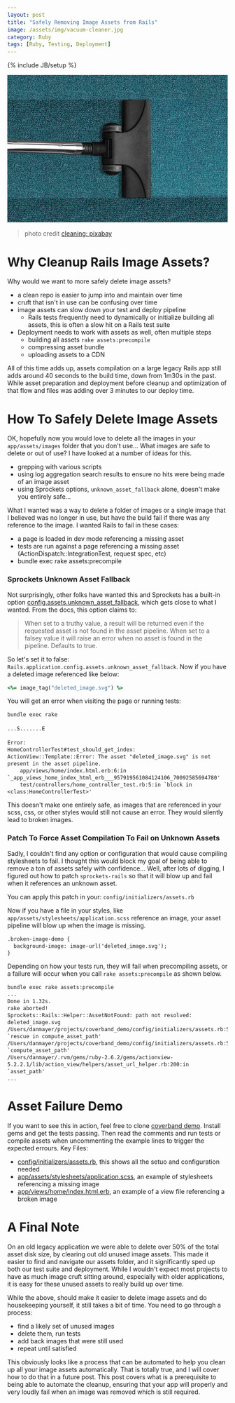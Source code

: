 ```yaml
---
layout: post
title: "Safely Removing Image Assets from Rails"
image: /assets/img/vacuum-cleaner.jpg
category: Ruby
tags: [Ruby, Testing, Deployment]
---
```

{% include JB/setup %}

![Bugs](/assets/img/vacuum-cleaner.jpg)
> photo credit [cleaning: pixabay](https://pixabay.com/photos/vacuum-cleaner-vacuuming-cleaning-268179/)

# Why Cleanup Rails Image Assets?

Why would we want to more safely delete image assets?

* a clean repo is easier to jump into and maintain over time
* cruft that isn't in use can be confusing over time
* image assets can slow down your test and deploy pipeline
  * Rails tests frequently need to dynamically or initialize building all assets, this is often a slow hit on a Rails test suite
* Deployment needs to work with assets as well, often multiple steps
  * building all assets `rake assets:precompile`
  * compressing asset bundle
  * uploading assets to a CDN

All of this time adds up, assets compilation on a large legacy Rails app still adds around 40 seconds to the build time, down from 1m30s in the past. While asset preparation and deployment before cleanup and optimization of that flow and files was adding over 3 minutes to our deploy time.

# How To Safely Delete Image Assets

OK, hopefully now you would love to delete all the images in your `app/assets/images` folder that you don't use... What images are safe to delete or out of use? I have looked at a number of ideas for this.

* grepping with various scripts
* using log aggregation search results to ensure no hits were being made of an image asset
* using Sprockets options, `unknown_asset_fallback` alone, doesn't make you entirely safe...

What I wanted was a way to delete a folder of images or a single image that I believed was no longer in use, but have the build fail if there was any reference to the image. I wanted Rails to fail in these cases:


* a page is loaded in dev mode referencing a missing asset
* tests are run against a page referencing a missing asset (ActionDispatch::IntegrationTest, request spec, etc)
* bundle exec rake assets:precompile

### Sprockets Unknown Asset Fallback

Not surprisingly, other folks have wanted this and Sprockets has a built-in option [config.assets.unknown_asset_fallback](https://github.com/rails/sprockets-rails#initializer-options), which gets close to what I wanted. From the docs, this option claims to:

> When set to a truthy value, a result will be returned even if the requested asset is not found in the asset pipeline. When set to a falsey value it will raise an error when no asset is found in the pipeline. Defaults to true.

So let's set it to false: `Rails.application.config.assets.unknown_asset_fallback`. Now if you have a deleted image referenced like below:

```ruby
<%= image_tag("deleted_image.svg") %>
```

You will get an error when visiting the page or running tests:

```shell
bundle exec rake

...S.......E

Error:
HomeControllerTest#test_should_get_index:
ActionView::Template::Error: The asset "deleted_image.svg" is not present in the asset pipeline.
    app/views/home/index.html.erb:6:in `_app_views_home_index_html_erb___957919561084124106_70092585694780'
    test/controllers/home_controller_test.rb:5:in `block in <class:HomeControllerTest>'
```

This doesn't make one entirely safe, as images that are referenced in your scss, css, or other styles would still not cause an error. They would silently lead to broken images.

### Patch To Force Asset Compilation To Fail on Unknown Assets

Sadly, I couldn't find any option or configuration that would cause compiling stylesheets to fail. I thought this would block my goal of being able to remove a ton of assets safely with confidence... Well, after lots of digging, I figured out how to patch `sprockets-rails` so that it will blow up and fail when it references an unknown asset.

You can apply this patch in your: `config/initializers/assets.rb`

<script src="https://gist.github.com/danmayer/96ec7c37d1a775e021deea88fd804429.js"></script>

Now if you have a file in your styles, like `app/assets/stylesheets/application.scss` reference an image, your asset pipeline will blow up when the image is missing.

```
.broken-image-demo {
  background-image: image-url('deleted_image.svg');
}
```

Depending on how your tests run, they will fail when precompiling assets, or a failure will occur when you call `rake assets:precompile` as shown below.

```
bundle exec rake assets:precompile
...
Done in 1.32s.
rake aborted!
Sprockets::Rails::Helper::AssetNotFound: path not resolved: deleted_image.svg
/Users/danmayer/projects/coverband_demo/config/initializers/assets.rb:56:in `rescue in compute_asset_path'
/Users/danmayer/projects/coverband_demo/config/initializers/assets.rb:51:in `compute_asset_path'
/Users/danmayer/.rvm/gems/ruby-2.6.2/gems/actionview-5.2.2.1/lib/action_view/helpers/asset_url_helper.rb:200:in `asset_path'
...
```

# Asset Failure Demo

If you want to see this in action, feel free to clone [coverband demo](https://github.com/danmayer/coverband_demo). Install gems and get the tests passing. Then read the comments and run tests or compile assets when uncommenting the example lines to trigger the expected errours. Key Files:

* [config/initializers/assets.rb](https://github.com/danmayer/coverband_demo/blob/master/config/initializers/assets.rb), this shows all the setuo and configuration needed
* [app/assets/stylesheets/application.scss](https://github.com/danmayer/coverband_demo/blob/master/app/assets/stylesheets/application.scss#L35), an example of stylesheets referencing a missing image
* [app/views/home/index.html.erb](https://github.com/danmayer/coverband_demo/blob/master/app/views/home/index.html.erb#L6), an example of a view file referencing a broken image


# A Final Note

On an old legacy application we were able to delete over 50% of the total asset disk size, by clearing out old unused image assets. This made it easier to find and navigate our assets folder, and it significantly sped up both our test suite and deployment. While I wouldn't expect most projects to have as much image cruft sitting around, especially with older applications, it is easy for these unused assets to really build up over time.

While the above, should make it easier to delete image assets and do housekeeping yourself, it still takes a bit of time. You need to go through a process:

* find a likely set of unused images
* delete them, run tests
* add back images that were still used
* repeat until satisfied

This obviously looks like a process that can be automated to help you clean up all your image assets automatically. That is totally true, and I will cover how to do that in a future post. This post covers what is a prerequisite to being able to automate the cleanup, ensuring that your app will properly and very loudly fail when an image was removed which is still required.